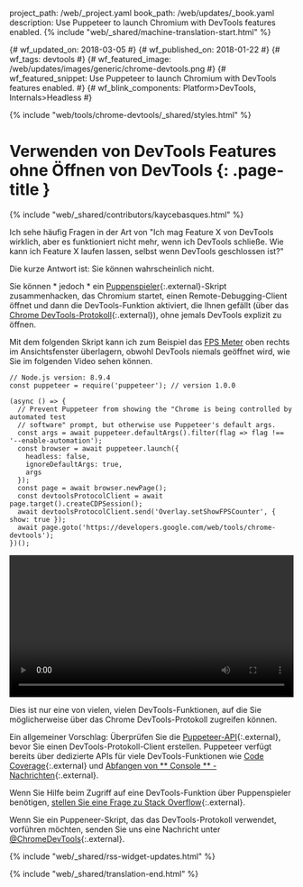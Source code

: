 project_path: /web/_project.yaml
book_path: /web/updates/_book.yaml
description: Use Puppeteer to launch Chromium with DevTools features enabled.
{% include "web/_shared/machine-translation-start.html" %}

{# wf_updated_on: 2018-03-05 #}
{# wf_published_on: 2018-01-22 #}
{# wf_tags: devtools #}
{# wf_featured_image: /web/updates/images/generic/chrome-devtools.png #}
{# wf_featured_snippet: Use Puppeteer to launch Chromium with DevTools features enabled. #}
{# wf_blink_components: Platform>DevTools, Internals>Headless #}

{% include "web/tools/chrome-devtools/_shared/styles.html" %}

# Verwenden von DevTools Features ohne Öffnen von DevTools {: .page-title }

{% include "web/_shared/contributors/kaycebasques.html" %}

Ich sehe häufig Fragen in der Art von "Ich mag Feature X von DevTools wirklich, aber es funktioniert nicht mehr, wenn ich DevTools schließe. Wie kann ich Feature X laufen lassen, selbst wenn DevTools geschlossen ist?"

Die kurze Antwort ist: Sie können wahrscheinlich nicht.

Sie können * jedoch * ein [Puppenspieler][puppeteer]{:.external}-Skript zusammenhacken, das Chromium startet, einen Remote-Debugging-Client öffnet und dann die DevTools-Funktion aktiviert, die Ihnen gefällt (über das [Chrome DevTools-Protokoll][CDP]{:.external}), ohne jemals DevTools explizit zu öffnen.

[puppeteer]: https://github.com/GoogleChrome/puppeteer
[CDP]: https://chromedevtools.github.io/devtools-protocol/

Mit dem folgenden Skript kann ich zum Beispiel das [FPS Meter][FPS] oben rechts im Ansichtsfenster überlagern, obwohl DevTools niemals geöffnet wird, wie Sie im folgenden Video sehen können.

[FPS]: /web/tools/chrome-devtools/evaluate-performance/reference#fps-meter

    // Node.js version: 8.9.4
    const puppeteer = require('puppeteer'); // version 1.0.0

    (async () => {
      // Prevent Puppeteer from showing the "Chrome is being controlled by automated test
      // software" prompt, but otherwise use Puppeteer's default args.
      const args = await puppeteer.defaultArgs().filter(flag => flag !== '--enable-automation');
      const browser = await puppeteer.launch({
        headless: false,
        ignoreDefaultArgs: true,
        args
      });
      const page = await browser.newPage();
      const devtoolsProtocolClient = await page.target().createCDPSession();
      await devtoolsProtocolClient.send('Overlay.setShowFPSCounter', { show: true });
      await page.goto('https://developers.google.com/web/tools/chrome-devtools');
    })();

<style>  video { width: 100%; } </style>

<video controls>  <source src="https://storage.googleapis.com/webfundamentals-assets/updates/2018/01/devtools.mp4"> </video>

Dies ist nur eine von vielen, vielen DevTools-Funktionen, auf die Sie möglicherweise über das Chrome DevTools-Protokoll zugreifen können.

Ein allgemeiner Vorschlag: Überprüfen Sie die [Puppeteer-API][API]{:.external}, bevor Sie einen DevTools-Protokoll-Client erstellen. Puppeteer verfügt bereits über dedizierte APIs für viele DevTools-Funktionen wie [Code Coverage][coverage]{:.external} und [Abfangen von ** Console ** -Nachrichten][console]{:.external}.

[API]: https://github.com/GoogleChrome/puppeteer/blob/master/docs/api.md
[coverage]: https://github.com/GoogleChrome/puppeteer/blob/master/docs/api.md#class-coverage
[console]: https://github.com/GoogleChrome/puppeteer/blob/master/docs/api.md#event-console

Wenn Sie Hilfe beim Zugriff auf eine DevTools-Funktion über Puppenspieler benötigen, [stellen Sie eine Frage zu Stack Overflow][SO]{:.external}.

Wenn Sie ein Puppeneer-Skript, das das DevTools-Protokoll verwendet, vorführen möchten, senden Sie uns eine Nachricht unter [@ChromeDevTools][twitter]{:.external}.

[SO]: https://stackoverflow.com/questions/ask?tags=google-chrome-devtools,puppeteer
[twitter]: https://twitter.com/chromedevtools

{% include "web/_shared/rss-widget-updates.html" %}

{% include "web/_shared/translation-end.html" %}